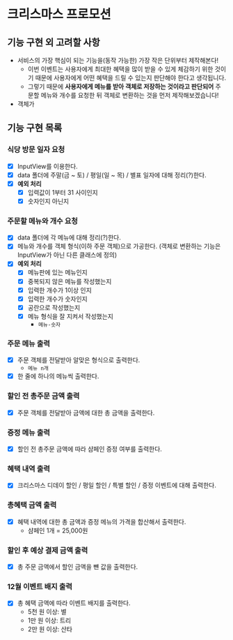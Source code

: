 # 크리스마스 프로모션

## 기능 구현 외 고려할 사항

- 서비스의 가장 핵심이 되는 기능을(동작 가능한) 가장 작은 단위부터 제작해본다!
  - 이번 이벤트는 사용자에게 최대한 혜택을 많이 받을 수 있게 체감하기 위한 것이기 때문에 사용자에게 어떤 혜택을 드릴 수 있는지 판단해야 한다고 생각됩니다.
  - 그렇기 때문에 **사용자에게 메뉴를 받아 객체로 저장하는 것이라고 판단되어** 주문할 메뉴와 개수를 요청한 뒤 객체로 변환하는 것을 먼저 제작해보겠습니다!
- 객체가

## 기능 구현 목록

### 식당 방문 일자 요청

- [x] InputView를 이용한다.
- [x] data 폴더에 주말(금 ~ 토) / 평일(일 ~ 목) / 별표 일자에 대해 정리(?)한다.
- [x] **예외 처리**
  - [x] 입력값이 1부터 31 사이인지
  - [x] 숫자인지 아닌지

### 주문할 메뉴와 개수 요청

- [x] data 폴더에 각 메뉴에 대해 정리(?)한다.
- [x] 메뉴와 개수를 객체 형식(이하 주문 객체)으로 가공한다. (객체로 변환하는 기능은 InputView가 아닌 다른 클래스에 정의)
- [x] **예외 처리**
  - [x] 메뉴판에 있는 메뉴인지
  - [x] 중복되지 않은 메뉴를 작성했는지
  - [x] 입력한 개수가 1이상 인지
  - [x] 입력한 개수가 숫자인지
  - [x] 공란으로 작성했는지
  - [x] 메뉴 형식을 잘 지켜서 작성했는지
    - `메뉴-숫자`

### 주문 메뉴 출력

- [x] 주문 객체를 전달받아 알맞은 형식으로 출력한다.
  - `메뉴 n개`
- [x] 한 줄에 하나의 메뉴씩 출력한다.

### 할인 전 총주문 금액 출력

- [x] 주문 객체를 전달받아 금액에 대한 총 금액을 출력한다.

### 증정 메뉴 출력

- [x] 할인 전 총주문 금액에 따라 샴페인 증정 여부를 출력한다.

### 혜택 내역 출력

- [x] 크리스마스 디데이 할인 / 평일 할인 / 특별 할인 / 증정 이벤트에 대해 출력한다.

### 총혜택 금액 출력

- [x] 혜택 내역에 대한 총 금액과 증정 메뉴의 가격을 합산해서 출력한다.
  - 샴페인 1개 = 25,000원

### 할인 후 예상 결제 금액 출력

- [x] 총 주문 금액에서 할인 금액을 뺸 값을 출력한다.

### 12월 이벤트 배지 출력

- [x] 총 혜택 금액에 따라 이벤트 배지를 출력한다.
  - 5천 원 이상: 별
  - 1만 원 이상: 트리
  - 2만 원 이상: 산타
